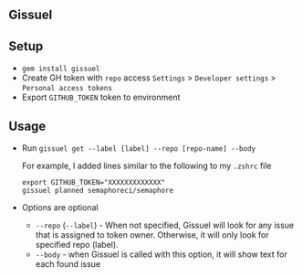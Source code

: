 Gissuel
-----

## Setup

- `gem install gissuel`
- Create GH token with `repo` access
`Settings` > `Developer settings` > `Personal access tokens`
- Export `GITHUB_TOKEN` token to environment

## Usage

- Run `gissuel get --label [label] --repo [repo-name] --body`

    For example, I added lines similar to the following to my `.zshrc` file

    ```
    export GITHUB_TOKEN="XXXXXXXXXXXXX"
    gissuel planned semaphoreci/semaphore
    ```
- Options are optional
  - `--repo` (`--label`) - When not specified, Gissuel will look for any issue 
  that is assigned to token owner. Otherwise, it will only look for specified repo (label).
  - `--body`  - when Gissuel is called with this option, it will show text for
  each found issue
